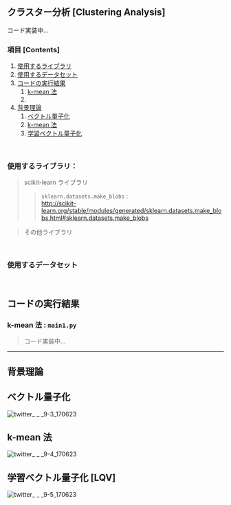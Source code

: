 ## クラスター分析 [Clustering Analysis]

コード実装中...

### 項目 [Contents]

1. [使用するライブラリ](#使用するライブラリ)
1. [使用するデータセット](#使用するデータセット)
1. [コードの実行結果](#コードの実行結果)
    1. [k-mean 法](#k-mean法実行結果)
    1. [](#)
1. [背景理論](#背景理論)
    1. [ベクトル量子化](#ベクトル量子化)
    1. [k-mean 法](#k-mean法)
    1. [学習ベクトル量子化](#学習ベクトル量子化)

</br>

<a name="#使用するライブラリ"></a>

### 使用するライブラリ：

> scikit-learn ライブラリ </br>
>> `sklearn.datasets.make_blobs` : </br>
http://scikit-learn.org/stable/modules/generated/sklearn.datasets.make_blobs.html#sklearn.datasets.make_blobs

> その他ライブラリ
>>

</br>

<a name="#使用するデータセット"></a>

### 使用するデータセット


</br>

<a name="#コードの実行結果"></a>

## コードの実行結果

<a name="#k-mean法実行結果"></a>

### k-mean 法 : `main1.py`

> コード実装中...

---

<a name="#背景理論"></a>

## 背景理論

<a name="#k-mean法"></a>

## ベクトル量子化

![twitter_ _ _9-3_170623](https://user-images.githubusercontent.com/25688193/29883660-f317784c-8deb-11e7-95f2-36758cc39a98.png)

## k-mean 法

![twitter_ _ _9-4_170623](https://user-images.githubusercontent.com/25688193/29883665-f521bbd4-8deb-11e7-8d72-5f67a511e32f.png)

## 学習ベクトル量子化 [LQV]

![twitter_ _ _9-5_170623](https://user-images.githubusercontent.com/25688193/29883666-f554559e-8deb-11e7-8e70-62068f41afa7.png)


